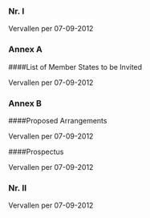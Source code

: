 <meta http-equiv='Content-Type' content='text/html; charset=utf-8' />


### Nr.  I  
Vervallen per 07-09-2012 

### Annex  A  

####List of Member States to be Invited

Vervallen per 07-09-2012 

### Annex  B  

####Proposed Arrangements

Vervallen per 07-09-2012 

####Prospectus

Vervallen per 07-09-2012 

### Nr.  II  
Vervallen per 07-09-2012 

